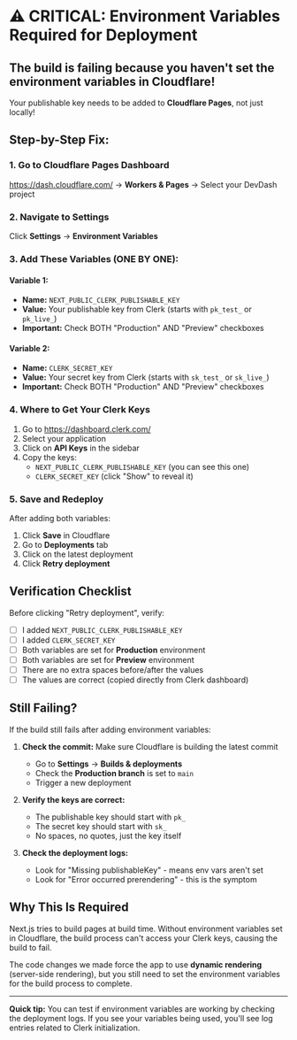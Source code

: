 # ⚠️ CRITICAL: Environment Variables Required for Deployment

## The build is failing because you haven't set the environment variables in Cloudflare!

Your publishable key needs to be added to **Cloudflare Pages**, not just locally!

## Step-by-Step Fix:

### 1. Go to Cloudflare Pages Dashboard
https://dash.cloudflare.com/ → **Workers & Pages** → Select your DevDash project

### 2. Navigate to Settings
Click **Settings** → **Environment Variables**

### 3. Add These Variables (ONE BY ONE):

#### Variable 1:
- **Name:** `NEXT_PUBLIC_CLERK_PUBLISHABLE_KEY`
- **Value:** Your publishable key from Clerk (starts with `pk_test_` or `pk_live_`)
- **Important:** Check BOTH "Production" AND "Preview" checkboxes

#### Variable 2:
- **Name:** `CLERK_SECRET_KEY`  
- **Value:** Your secret key from Clerk (starts with `sk_test_` or `sk_live_`)
- **Important:** Check BOTH "Production" AND "Preview" checkboxes

### 4. Where to Get Your Clerk Keys

1. Go to https://dashboard.clerk.com/
2. Select your application
3. Click on **API Keys** in the sidebar
4. Copy the keys:
   - `NEXT_PUBLIC_CLERK_PUBLISHABLE_KEY` (you can see this one)
   - `CLERK_SECRET_KEY` (click "Show" to reveal it)

### 5. Save and Redeploy

After adding both variables:
1. Click **Save** in Cloudflare
2. Go to **Deployments** tab
3. Click on the latest deployment
4. Click **Retry deployment**

## Verification Checklist

Before clicking "Retry deployment", verify:

- [ ] I added `NEXT_PUBLIC_CLERK_PUBLISHABLE_KEY` 
- [ ] I added `CLERK_SECRET_KEY`
- [ ] Both variables are set for **Production** environment
- [ ] Both variables are set for **Preview** environment
- [ ] There are no extra spaces before/after the values
- [ ] The values are correct (copied directly from Clerk dashboard)

## Still Failing?

If the build still fails after adding environment variables:

1. **Check the commit:** Make sure Cloudflare is building the latest commit
   - Go to **Settings** → **Builds & deployments**
   - Check the **Production branch** is set to `main`
   - Trigger a new deployment

2. **Verify the keys are correct:**
   - The publishable key should start with `pk_`
   - The secret key should start with `sk_`
   - No spaces, no quotes, just the key itself

3. **Check the deployment logs:**
   - Look for "Missing publishableKey" - means env vars aren't set
   - Look for "Error occurred prerendering" - this is the symptom

## Why This Is Required

Next.js tries to build pages at build time. Without environment variables set in Cloudflare, the build process can't access your Clerk keys, causing the build to fail.

The code changes we made force the app to use **dynamic rendering** (server-side rendering), but you still need to set the environment variables for the build process to complete.

---

**Quick tip:** You can test if environment variables are working by checking the deployment logs. If you see your variables being used, you'll see log entries related to Clerk initialization.
